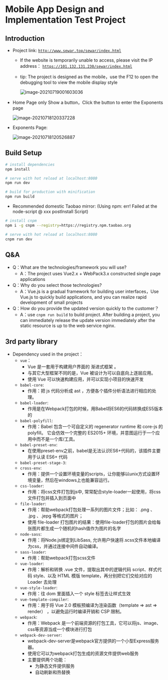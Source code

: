 # Mobile App Design and Implementation Test Project
## Introduction

* Project link:  [`http://www.sewar.top/sewar/index.html`](http://www.sewar.top/sewar/index.html)

  * If the website is temporarily unable to access, please visit the IP address： [`https://101.132.131.230/sewar/index.html`](https://101.132.131.230/sewar/index.html)

  * tip: The project is designed as the mobile，use the F12 to open the debugging tool to view the mobile display style

    ![image-20210719001603036](./src/images/tip.png)

* Home Page only Show a button，Click the button to enter the Exponents page

  ![image-20210718120337228](./src/images/homePage.png)

* Exponents Page:

  ![image-20210718120526887](./src/images/exponents.png)

## Build Setup

``` bash
# install dependencies
npm install

# serve with hot reload at localhost:8080
npm run dev

# build for production with minification
npm run build

```

* Recommended domestic Taobao mirror:
  (Using npm: err! Failed at the node-script @ xxx postInstall Script)

``` bash
# install cnpm
npm i -g cnpm --registry=https://registry.npm.taobao.org

# serve with hot reload at localhost:8080
cnpm run dev
```

## Q&A

* Q：What are the technologies/framework you will use? 
  * A：The project uses Vue2.x + WebPack3.x constructed single page applications
* Q：Why do you select those technologies?
  * A：Vue.js is a gradual framework for building user interfaces，Use Vue.js to quickly build applications, and you can realize rapid development of small projects
* Q：How do you provide the updated version quickly to the customer？
  * A：use `cnpm run build` to build project. After building a project, you can immediately release the update version immediately after the static resource is up to the web service nginx.



## 3rd party library

* Dependency used in the project：
  * `vue`：
    * Vue 是一套用于构建用户界面的 渐进式框架 。
    * 与其它大型框架不同的是，Vue 被设计为可以自底向上逐层应用。
    * 使用 Vue 可以快速构建应用，并可以实现小项目的快速开发
  * `babel-core`: 
    * 作用：把 js 代码分析成 ast ，方便各个插件分析语法进行相应的处理。
  * `babel-loader`: 
    * 作用是在Webpack打包的时候，用Babel将ES6的代码转换成ES5版本的
  * `babel-polyfill`: 
    * 作用：Babel 包含一个可自定义的 regenerator runtime 和 core-js 的 polyfill。 它会仿效一个完整的 ES2015+ 环境，并意图运行于一个应用中而不是一个库/工具。
  * `babel-preset-env`:  
    * 在使用preset-env之前，babel是无法认识ES6+代码的，该插件主要用于认读 ES6+ 代码
  * `babel-preset-stage-3`:
  * `cross-env`: 
    * 作用：提供一个设置环境变量的scripts，让你能够以unix方式设置环境变量，然后在windows上也能兼容运行。
  * `css-loader`: 
    * 作用：将css文件打包到js中, 常常配合style-loader一起使用，将css文件打包并插入到页面中
  * `file-loader`: 
    * 作用：帮助webpack打包处理一系列的图片文件；比如： .png 、 .jpg 、.jepg 等格式的图片；
    * 使用 file-loader 打包图片的结果：使用file-loader打包的图片会给每张图片都生成一个随机的hash值作为图片的名字
  * `node-sass`: 
    * 作用：将Node.js绑定到LibSass, 允许用户快速将.scss文件本地编译为css，并通过连接中间件自动编译。
  * `sass-loader`: 
    * 作用：帮助webpack打包scss文件
  * `vue-loader`:
    * 作用：解析和转换 .vue 文件，提取出其中的逻辑代码 script、样式代码 style、以及 HTML 模版 template，再分别把它们交给对应的 Loader 去处理
  * `vue-style-loader`: 
    * 作用：往 dom 里面插入一个 style 标签去让样式生效
  * `vue-template-compiler`: 
    * 作用：用于将 Vue 2.0 模板预编译为渲染函数（template => ast => render） ，以避免运行时编译开销和 CSP 限制。
  * `webpack`: 
    * 作用：Webpack 是一个前端资源的打包工具，它可以将js、image、css等资源当成一个模块进行打包
  * `webpack-dev-server`: 
    * webpack-dev-server是webpack官方提供的一个小型Express服务器。
    * 使用它可以为webpack打包生成的资源文件提供web服务
    * 主要提供两个功能：
      - 为静态文件提供服务
      - 自动刷新和热替换
